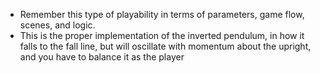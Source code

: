 - Remember this type of playability in terms of parameters, game flow, scenes, and logic.
- This is the proper implementation of the inverted pendulum, in how it falls to the fall line, but will oscillate with momentum about the upright, and you have to balance it as the player